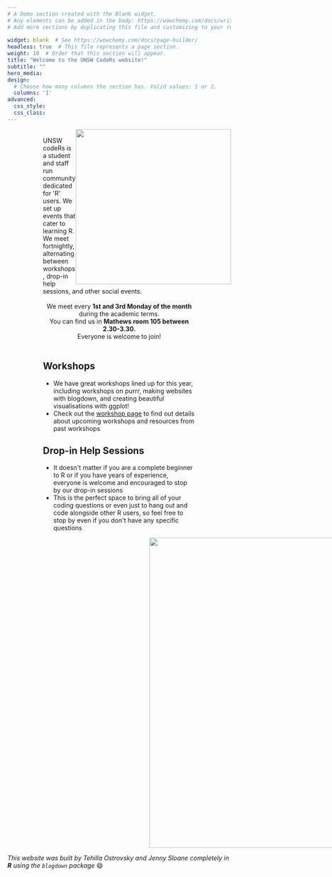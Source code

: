```yaml
---
# A Demo section created with the Blank widget.
# Any elements can be added in the body: https://wowchemy.com/docs/writing-markdown-latex/
# Add more sections by duplicating this file and customizing to your requirements.
 
widget: blank  # See https://wowchemy.com/docs/page-builder/
headless: true  # This file represents a page section.
weight: 10  # Order that this section will appear.
title: "Welcome to the UNSW CodeRs website!"
subtitle: ""
hero_media: 
design:
  # Choose how many columns the section has. Valid values: 1 or 2.
  columns: '1'
advanced:
  css_style: 
  css_class: 
---
```



<img src="/home/welcome_files/logo.png" width=350 style = "margin-left: 0px; margin-right: 0px; float:right;" >


<div style = "margin-left: 80px; margin-right: 80px;">

<br>
UNSW codeRs is a student and staff run community dedicated for 'R' users. We set up events that cater to learning R. We meet fortnightly, alternating between workshops, drop-in help sessions, and other social events. <br><br>

<div style = "text-align: center">
We meet every <strong> 1st and 3rd Monday of the month </strong> during the academic terms. <br> 
You can find us in <strong> Mathews room 105 between 2.30-3.30</strong>. <br> Everyone is welcome to join!<br><br>
</div>

## **Workshops**

- We have great workshops lined up for this year, including workshops on purrr, making websites with blogdown, and creating beautiful visualisations with ggplot!
- Check out the [workshop page](https://unsw-coders.netlify.app/workshops/) to find out details about upcoming workshops and resources from past workshops

## **Drop-in Help Sessions** 

- It doesn't matter if you are a complete beginner to R or if you have years of experience, everyone is welcome and encouraged to stop by our drop-in sessions
- This is the perfect space to bring all of your coding questions or even just to hang out and code alongside other R users, so feel free to stop by even if you don't have any specific questions 
</div>


<img style="padding-left: 10px; margin-left:310px; height:700px; width:500px;" src="/home/welcome_files/Flyer_Schedule.png"/>


<br>

*This website was built by Tehilla Ostrovsky and Jenny Sloane completely in **R** using the `blogdown` package* :smile:
